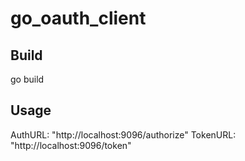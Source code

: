 # go_oauth_client

## Build
go build

## Usage
AuthURL:  "http://localhost:9096/authorize"
TokenURL: "http://localhost:9096/token"

